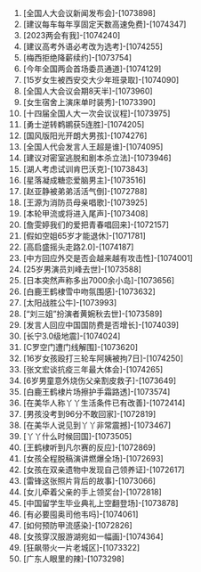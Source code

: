 
1. [全国人大会议新闻发布会]-[1073898]
1. [建议每车每年享固定天数高速免费]-[1074347]
1. [2023两会有我]-[1074240]
1. [建议高考外语必考改为选考]-[1074255]
1. [梅西拒绝降薪续约]-[1073754]
1. [今年全国两会首场委员通道]-[1074129]
1. [15岁女生被西安交大少年班录取]-[1074090]
1. [全国人大会议会期8天半]-[1073960]
1. [女生宿舍上演床单时装秀]-[1073390]
1. [十四届全国人大一次会议议程]-[1073975]
1. [勇士逆转鹈鹕获5连胜]-[1074205]
1. [国风版阳光开朗大男孩]-[1074276]
1. [全国人代会发言人王超是谁]-[1074095]
1. [建议对密室逃脱和剧本杀立法]-[1073946]
1. [湖人考虑试训肯巴沃克]-[1073843]
1. [星落凝成糖恋爱脑男主]-[1073516]
1. [赵亚静被弟弟活活气倒]-[1072788]
1. [王源为消防员母亲唱歌]-[1073925]
1. [本轮甲流或将进入尾声]-[1073408]
1. [詹雯婷我们的爱把青春唱回来]-[1072157]
1. [假如空姐65岁才能退休]-[1071781]
1. [高启盛摇头走路2.0]-[1074187]
1. [中方回应外交是否会越来越有攻击性]-[1074001]
1. [25岁男演员刘峰去世]-[1073588]
1. [日本突然声称多出7000余小岛]-[1073656]
1. [白鹿王鹤棣雪中吻氛围感]-[1073632]
1. [太阳战胜公牛]-[1073993]
1. [“刘三姐”扮演者黄婉秋去世]-[1073589]
1. [发言人回应中国国防费是否增长]-[1074039]
1. [长宁3.0级地震]-[1074024]
1. [C罗空门遭门线解围]-[1073620]
1. [16岁女孩殴打三轮车阿姨被拘7日]-[1074250]
1. [张文宏谈抗疫三年最大体会]-[1074265]
1. [6岁男童意外烧伤父亲割皮救子]-[1073649]
1. [白鹿王鹤棣片场擦护手霜路透]-[1073574]
1. [在美华人称丫丫生活条件已有改善]-[1072414]
1. [男孩没考到96分不敢回家]-[1072819]
1. [在美华人说见到丫丫非常震撼]-[1073467]
1. [丫丫什么时候回国]-[1073505]
1. [王鹤棣听到凡尔赛的反应]-[1072869]
1. [女孩全程脱稿演讲燃爆全场]-[1072693]
1. [女孩在双亲遗物中发现自己领养证]-[1072617]
1. [雷锋这张照片背后的故事]-[1073066]
1. [女儿牵着父亲的手上领奖台]-[1072818]
1. [中国留学生毕业典礼上空翻登场]-[1073878]
1. [有必要囤奥司他韦吗]-[1074061]
1. [如何预防甲流感染]-[1072826]
1. [女孩穿汉服游湖宛如一幅画]-[1074364]
1. [狂飙带火一片老城区]-[1073322]
1. [广东人眼里的辣]-[1073298]